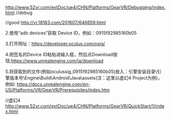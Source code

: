 http://www.52vr.com/extDoc/ue4/CHN/Platforms/GearVR/Debugging/index.html
//debug

//good
http://vr.18183.com/201607/646659.html

2.使用“adb devices”获取 Device ID，例如：0915f92985160b05

3.打开网址：https://developer.oculus.com/osig/

4.把签名的Device ID粘贴进输入框，然后点Download按钮;https://www.unrealengine.com/ja/download

5.将获取到的文件(例如oculussig_0915f92985160b05)放入：引擎安装目录\引擎版本号\Engine\Build\Android\Java\assets(注：这里以虚幻4 Project为例)，例如:
https://docs.unrealengine.com/en-US/Platforms/VR/GearVR/Prerequisites/index.htm

//虚幻4
http://www.52vr.com/extDoc/ue4/CHN/Platforms/GearVR/QuickStart/1/index.html
